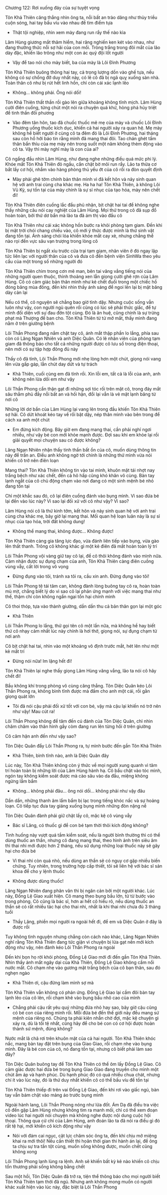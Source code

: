 




Chương 122: Rơi xuống đáy của sự tuyệt vọng

Tôn Khả Thiên căng thẳng nhìn ông ta, nỗi bất an trào dâng như thủy triều cuộn sóng, hai tay bấu víu vào nhau để tìm điểm tựa

- Thật tội nghiệp, nhìn xem mày đang run rẩy thế nào kìa

Lâm Hùng giương mắt thâm hiểm, hai răng nghiến ken két vào nhau, như đang thưởng thức nỗi sợ hãi của con mồi. Tròng trắng trong đôi mắt của lão dày đặc, khiến lão trông như một con ác quỷ đội lốt người

- Vậy để tao nói cho mày biết, ba của mày là Lôi Đình Phương

Tôn Khả Thiên buông thõng hai tay, cả trọng lượng dồn vào ghế tựa, nếu không có sự chống đỡ duy nhất này, có lẽ cô đã bị ngã quỵ xuống sàn nhà. Toàn thân cô như bị rút hết linh hồn, chỉ còn cái xác lạnh lẽo

- Không... không phải. Ông nói dối!

Tôn Khả Thiên thất thần rồi gào lên giữa khoảng không tĩnh mịch. Lâm Hùng cười điên cuồng, từng chút một nói ra chuyện quá khứ, hòng phá hủy triệt để tinh thần đối phương

- Vào đêm tân hôn, tao đã chuốc thuốc mê mẹ của mày và chuốc Lôi Đình Phương uống thuốc kích dục, khiến cả hai người xảy ra quan hệ. Mẹ mày không hề biết người ở cùng cô ta đêm đó là Lôi Đình Phương, hai tháng sau còn hồ hởi báo tin rằng mình đã mang thai đôi. Tao chán ghét tấm thân bẩn thỉu của mẹ mày nên trong suốt một năm không thèm động vào cô ta. Vậy thì mày nghĩ mày là con của ai?

Cô ngẩng đầu nhìn Lâm Hùng, như đang nghe những điều quá mức phi lý. Khóe mắt Tôn Khả Thiên đỏ ngầu, cắn chặt bờ môi run rẩy. Lão ta thừa cơ bắt lấy cơ hội, nhắm vào hàng phòng thủ yếu ớt của cô rồi ra đòn quyết định

- Mày phải ghê tởm chính bản thân mình vì đã kết hôn và nảy sinh quan hệ với anh trai cùng cha khác mẹ. Ha ha ha! Tôn Khả Thiên, à không Lôi Vũ Kỳ, sự tồn tại của mày chính là sự sỉ nhục của tạo hóa, mày nên chết đi!

Tôn Khả Thiên điên cuồng lắc đầu phủ nhận, bịt chặt hai tai để không nghe thấy những câu nói cay nghiệt của Lâm Hùng. Mọi thứ trong cô đã sụp đổ hoàn toàn, bởi thứ dơ bẩn mà lão ta đã ám thị vào đầu cô

Tôn Khả Thiên như cái xác không hồn bước ra khỏi phòng tạm giam. Đến khi bị mặt trời chói chang chiếu vào, cô mới ý thức được mình là thứ sinh vật đang tồn tại. Ánh sáng chói lóa khiến khóe mắt cay xè, nhưng chẳng thể nào rọi đến vực sâu vạn trượng trong lòng cô

Tôn Khả Thiên bị ngất xỉu trước cửa trại tạm giam, nhân viên ở đó ngay lập tức liên lạc với người thân của cô và đưa cô đến bệnh viện SinhWa theo yêu cầu của một trong số những người đó


Tôn Khả Thiên chìm trong cơn mê man, bên tai văng vẳng tiếng nói của những người quen thuộc, thỉnh thoảng xen lẫn giọng cười ghê rợn của Lâm Hùng. Cô có cảm giác bản thân mình như kẻ chết đuối trong một chiếc hồ đóng băng mùa đông, đến khi nhìn thấy ánh sáng để ngoi lên lại bị mặt băng dày cản lại

Nếu có thể, cô nguyện sẽ chẳng bao giờ tỉnh dậy. Nhưng cuộc sống vẫn luôn như vậy, con người ngủ quên rồi cũng có lúc sẽ phải thức giấc, để tự mình đối diện với sự đau đớn tột cùng. Đó là ân huệ, cũng chính là sự trừng phạt mà Thượng đế ban cho. Tôn Khả Thiên từ từ mở mắt, thấy mình đang nằm ở trên giường bệnh

Lôi Thần Phong đang nắm chặt tay cô, ánh mắt thập phần lo lắng, phía sau còn có Lăng Ngạn Nhiên và anh Diệc Quân. Có lẽ nhân viên của phòng tạm giam đã thông báo cho tất cả những người được cô lưu số trong điện thoại, nên mới có sự tập hợp đông đủ này

Thấy cô đã tỉnh, Lôi Thần Phong mới nhẹ lòng hơn một chút, giọng nói vang lên vừa gấp gáp, lẫn chút day dứt và tự trách

- Khả Thiên, cuối cùng em đã tỉnh rồi. Xin lỗi em, tất cả là lỗi của anh, anh không nên lừa dối em như vậy

Lôi Thần Phong cẩn thận gạt đi những sợi tóc rối trên mặt cô, trong đáy mắt sâu thẳm phủ đầy nỗi bất an và hối hận, đổi lại vẫn là vẻ mặt lạnh băng từ nơi cô

Những lời dơ bẩn của Lâm Hùng lại vang lên trong đầu khiến Tôn Khả Thiên sợ hãi. Cô dứt khoát kéo tay về rồi bật dậy, nép thân mình vào bên trong để cách xa anh một chút

- Em đừng kích động. Bây giờ em đang mang thai, cần phải nghỉ ngơi nhiều, như vậy bé con mới khỏe mạnh được. Đợi sau khi em khỏe lại rồi giải quyết mọi chuyện sau có được không?

Lăng Ngạn Nhiên nhận thấy tinh thần bất ổn của cô, muốn dùng thông tin này để trấn an. Điều anh không ngờ tới chính là những thứ mình vừa nói khiến cô trở nên điên loạn

Mang thai? Tôn Khả Thiên không tin vào tai mình, khuôn mặt tái nhợt nay trắng bệch như xác chết, đến cả hô hấp cũng khó khăn vô cùng. Bàn tay lạnh ngắt của cô chủ động chạm vào nơi đang có một sinh mệnh bé nhỏ đang tồn tại

Chỉ một khắc sau đó, cô lại điên cuồng đánh vào bụng mình. Vì sao đứa bé lại đến vào lúc này? Vì sao lại đối xử với cô như vậy? Vì sao?

Lâm Hùng nói cô là thứ kinh tởm, kết hôn và nảy sinh quan hệ với anh trai cùng cha khác mẹ, bây giờ lại mang thai. Mối quan hệ loạn luân này là sự sỉ nhục của tạo hóa, trời đất không dung!

- Không thể mang thai, không được... Không được!

Tôn Khả Thiên càng gia tăng lực đạo, vừa đánh liên tiếp vào bụng, vừa gào lên thất thanh. Trông cô không khác gì một kẻ điên đã mất hoàn toàn lý trí

Lôi Thần Phong vội vàng giữ tay cô lại, để cô thôi không đánh vào mình nữa. Cảm nhận được sự đụng chạm của anh, Tôn Khả Thiên càng điên cuồng vùng vẫy, cất lời trong vô vọng

- Đừng đụng vào tôi, tránh xa tôi ra, cầu xin anh. Đừng đụng vào tôi!

Lôi Thần Phong tê tái tâm can, không đành lòng buông tay cô ra, hoàn toàn mù mịt, chẳng biết lý do vì sao cô lại phản ứng mạnh với việc mang thai như thế, thậm chí còn không ngần ngại tổn hại chính mình

Cô thoi thóp, tựa vào thành giường, dần dần thu cả bản thân gọn lại một góc

- Khả Thiên


Lôi Thần Phong lo lắng, thử gọi tên cô một lần nữa, mà không hề hay biết thứ cô nhạy cảm nhất lúc này chính là hơi thở, giọng nói, sự đụng chạm từ nơi anh

Cô bịt chặt hai tai, nhìn vào một khoảng vô định trước mắt, hét lên như một kẻ mất trí

- Đừng nói nữa! Im lặng hết đi!

Tôn Khả Thiên lại nghe thấy giọng Lâm Hùng văng vẳng, lão ta nói cô hãy chết đi!

Bầu không khí trong phòng vô cùng căng thẳng. Tôn Diệc Quân kéo Lôi Thần Phong ra, không bình tĩnh được mà đấm cho anh một cái, rồi gằn giọng quát lớn

- Tôi đã nói cậu phải đối xử tốt với con bé, vậy mà cậu lại khiến nó trở nên như vậy! Mau cút ra!

Lôi Thần Phong không để tâm đến cú đánh của Tôn Diệc Quân, chỉ nhìn chăm chăm vào thân hình gầy còm đang run lên từng hồi ở trên giường

Cô căm hận anh đến như vậy sao?

Tôn Diệc Quân đẩy Lôi Thần Phong ra, tự mình bước đến gần Tôn Khả Thiên

- Khả Thiên, bình tĩnh nào, anh là Diệc Quân đây

Lúc này, Tôn Khả Thiên không còn ý thức về mọi người xung quanh vì tâm trí hoàn toàn bị những lời của Lâm Hùng hành hạ. Cô bấu chặt vào tóc mình, ngón tay không kiểm soát được mà cào sâu vào da đầu, miệng không ngừng lẩm bẩm

- Không... không phải đâu... ông nói dối... không phải như vậy đâu

Dần dần, những thanh âm lẩm bẩm bị lạc trong tiếng khóc nấc và sự hoảng loạn. Cô tiếp tục đưa tay giáng xuống bụng mình những đòn nặng nề

Tôn Diệc Quân đành phải giữ chặt lấy cô, mặc kệ cô vùng vẫy

- Bác sĩ Lăng, có thuốc gì để con bé tạm thời thôi kích động không?

Tình huống này vượt quá tầm kiểm soát, nếu là người bình thường thì có thể dùng thuốc an thần, nhưng cô đang mang thai, theo hình ảnh trên siêu âm thì thai nhi mới được hơn 2 tháng, nếu sử dụng những loại thuốc này sẽ gây hại cho đứa bé

- Vì thai nhi còn quá nhỏ, nếu dùng an thần sẽ có nguy cơ gặp nhiều biến chứng. Tuy nhiên, trong trường hợp cấp thiết, tôi sẽ liên hệ với bác sĩ sản khoa để cho y lệnh thuốc

- Không được dùng thuốc!

Lăng Ngạn Nhiên đang phân vân thì bị ngăn cản bởi một người khác. Lúc này, Đồng Lệ Giao xuất hiện. Cô mang theo bụng bầu lớn, từ từ bước vào trong phòng. Cô cũng là bác sĩ, hơn ai hết cô hiểu rõ, nếu dùng thuốc an thần sẽ có rất nhiều tác hại cho thai nhi, nhất là khi thai nhi chưa đủ 3 tháng tuổi


- Thầy Lăng, phiền mọi người ra ngoài hết đi, để em và Diệc Quân ở đây là được rồi

Tuy không tình nguyện nhưng chẳng còn cách nào khác, Lăng Ngạn Nhiên nghĩ rằng Tôn Khả Thiên đang tức giận vì chuyện bị lừa gạt nên mới kích động như vậy, nên đành kéo Lôi Thần Phong ra ngoài

Đến khi bọn họ rời khỏi phòng, Đồng Lệ Giao mới đi đến gần Tôn Khả Thiên. Nhìn thấy ánh mắt ngây dại của Khả Thiên, Đồng Lệ Giao không cầm nổi nước mắt. Cô chạm nhẹ vào gương mặt trắng bệch của cô bạn thân, sau đó nghẹn ngào

- Khả Thiên ơi, cậu đừng làm mình sợ mà

Tôn Khả Thiên vẫn không có phản ứng. Đồng Lệ Giao lại cầm đôi bàn tay lạnh lẽo của cô lên, rồi chạm khẽ vào bụng bầu nhô cao của mình

- Chẳng phải cậu rất yêu quý những đứa nhỏ hay sao, bây giờ cậu cũng có bé con của riêng mình rồi. Mỗi đứa bé đến thế giới này đều mang sứ mệnh của riêng nó. Chúng ta phải kiên nhẫn chờ đợi, mặc kệ chuyện gì xảy ra, dù là tồi tệ nhất, cũng hãy để cho bé con có cơ hội được hoàn thành sứ mệnh, đúng không?

Nước mắt lã chã rơi trên khuôn mặt của cả hai người. Tôn Khả Thiên khóc nấc, mang bàn tay đặt trên bụng của Giao Giao, rồi chạm nhẹ vào bụng mình. Đây là bé con của cô, nó đang tồn tại, nhưng cô biết phải làm sao đây?

Tôn Diệc Quân buông tay để Tôn Khả Thiên có thể ôm lấy Đồng Lệ Giao. Cô cảm giác được hai đứa bé trong bụng Giao Giao đang truyền cho mình một chút ấm áp và hạnh phúc. Dù hạnh phúc đó có quá nhiều chua chát, nhưng chí ít vào lúc này, đó là thứ duy nhất khiến cô có thể bấu víu để tồn tại

Tôn Khả Thiên thiếp đi trên vai Đồng Lệ Giao, đến khi rơi vào giấc ngủ, bàn tay vẫn bám chặt vào mảng áo trước bụng mình

Ngoài hành lang, Lôi Thần Phong nóng như lửa đốt. Ám Dạ đã điều tra việc cô đến gặp Lâm Hùng nhưng không tìm ra manh mối, chỉ có thể xem đoạn video lúc hai người nói chuyện mà không nghe được nội dung cuộc hội thoại. Thông qua cử chỉ của Lâm Hùng, anh đoán lão ta đã nói ra điều gì đó rất tệ hại, mới khiến cô kích động như vậy

- Nói với đám cai ngục, cật lực chăm sóc ông ta, đến khi chịu mở miệng khai ra mới thôi! Nếu cần thiết thì hoãn thời gian thi hành án lại, để ông ta chịu sự tra tấn tột cùng, muốn sống không được, muốn chết cũng không xong

Lôi Thần Phong lạnh lùng ra lệnh. Anh sẽ khiến bất kỳ kẻ nào khiến cô chịu tổn thương phải sống không bằng chết

Sau một hồi, Tôn Diệc Quân đã trở ra, tiện thể thông báo cho mọi người biết Tôn Khả Thiên tạm thời đã ngủ. Nhưng anh không mong muốn có người khác xuất hiện vào lúc này, đặc biệt là Lôi Thần Phong




